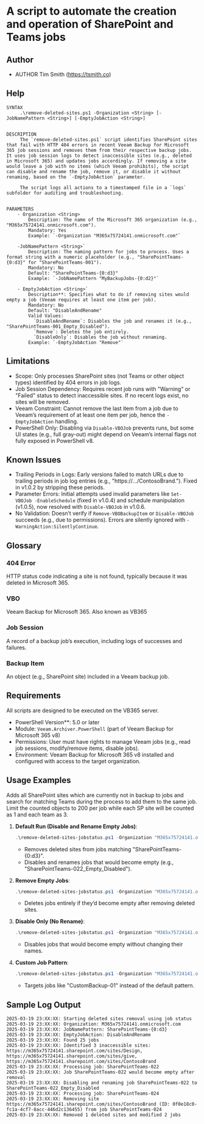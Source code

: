 # A script to automate the creation and operation of SharePoint and Teams jobs

## Author

* AUTHOR Tim Smith (https://tsmith.co)
  
## Help

```
SYNTAX
     .\remove-deleted-sites.ps1 -Organization <String> [-JobNamePattern <String>] [-EmptyJobAction <String>]
    
    
DESCRIPTION
     The `remove-deleted-sites.ps1` script identifies SharePoint sites that fail with HTTP 404 errors in recent Veeam Backup for Microsoft 365 job sessions and removes them from their respective backup jobs. It uses job session logs to detect inaccessible sites (e.g., deleted in Microsoft 365) and updates jobs accordingly. If removing a site would leave a job with no items (which Veeam prohibits), the script can disable and rename the job, remove it, or disable it without renaming, based on the `-EmptyJobAction` parameter.
     
     The script logs all actions to a timestamped file in a `logs` subfolder for auditing and troubleshooting.
    

PARAMETERS
    - Organization <String>
        Description: The name of the Microsoft 365 organization (e.g., "M365x75724141.onmicrosoft.com").
        Mandatory: Yes
        Example: `-Organization "M365x75724141.onmicrosoft.com"`

    -JobNamePattern <String>`
        Description: The naming pattern for jobs to process. Uses a format string with a numeric placeholder (e.g., "SharePointTeams-{0:d3}" for "SharePointTeams-001").
        Mandatory: No
        Default: "SharePointTeams-{0:d3}"
        Example: `-JobNamePattern "MyBackupJobs-{0:d2}"`

    - EmptyJobAction <String>`
        Description**: Specifies what to do if removing sites would empty a job (Veeam requires at least one item per job).
        Mandatory: No
        Default: "DisableAndRename"
        Valid Values:
          `DisableAndRename`: Disables the job and renames it (e.g., "SharePointTeams-001_Empty_Disabled").
          `Remove`: Deletes the job entirely.
          `DisableOnly`: Disables the job without renaming.
        Example: `-EmptyJobAction "Remove"`
```



## Limitations

* Scope: Only processes SharePoint sites (not Teams or other object types) identified by 404 errors in job logs.
* Job Session Dependency: Requires recent job runs with "Warning" or "Failed" status to detect inaccessible sites. If no recent logs exist, no sites will be removed.
* Veeam Constraint: Cannot remove the last item from a job due to Veeam’s requirement of at least one item per job, hence the `-EmptyJobAction` handling.
* PowerShell Only: Disabling via `Disable-VBOJob` prevents runs, but some UI states (e.g., full gray-out) might depend on Veeam’s internal flags not fully exposed in PowerShell v8.

## Known Issues

 * Trailing Periods in Logs: Early versions failed to match URLs due to trailing periods in job log entries (e.g., "https://.../ContosoBrand."). Fixed in v1.0.2 by stripping these periods.
* Parameter Errors: Initial attempts used invalid parameters like `Set-VBOJob -EnableSchedule` (fixed in v1.0.4) and schedule manipulation (v1.0.5), now resolved with `Disable-VBOJob` in v1.0.6.
* No Validation: Doesn’t verify if `Remove-VBOBackupItem` or `Disable-VBOJob` succeeds (e.g., due to permissions). Errors are silently ignored with `-WarningAction:SilentlyContinue`.

## Glossary

### 404 Error 
HTTP status code indicating a site is not found, typically because it was deleted in Microsoft 365.
### VBO
Veeam Backup for Microsoft 365. Also known as VB365
### Job Session
A record of a backup job’s execution, including logs of successes and failures.
### Backup Item
An object (e.g., SharePoint site) included in a Veeam backup job.


## Requirements

All scripts are designed to be executed on the VB365 server.

* PowerShell Version**: 5.0 or later
* Module: `Veeam.Archiver.PowerShell` (part of Veeam Backup for Microsoft 365 v8)
* Permissions: User must have rights to manage Veeam jobs (e.g., read job sessions, modify/remove items, disable jobs).
* Environment: Veeam Backup for Microsoft 365 v8 installed and configured with access to the target organization.

## Usage Examples

Adds all SharePoint sites which are currently not in backup to jobs and search for matching Teams during the process to add them to the same job.
Limit the counted objects to 200 per job while each SP site will be counted as 1 and each team as 3.

 1. **Default Run (Disable and Rename Empty Jobs)**:

    ```powershell
    .\remove-deleted-sites-jobstatus.ps1 -Organization "M365x75724141.onmicrosoft.com"
    ```

    - Removes deleted sites from jobs matching "SharePointTeams-{0:d3}".
    - Disables and renames jobs that would become empty (e.g., "SharePointTeams-022_Empty_Disabled").

 2. **Remove Empty Jobs**:

    ```powershell
    .\remove-deleted-sites-jobstatus.ps1 -Organization "M365x75724141.onmicrosoft.com" -EmptyJobAction "Remove"
    ```

    - Deletes jobs entirely if they’d become empty after removing deleted sites.

 3. **Disable Only (No Rename)**:

    ```powershell
    .\remove-deleted-sites-jobstatus.ps1 -Organization "M365x75724141.onmicrosoft.com" -EmptyJobAction "DisableOnly"
    ```

    - Disables jobs that would become empty without changing their names.

 4. **Custom Job Pattern**:

    ```powershell
    .\remove-deleted-sites-jobstatus.ps1 -Organization "M365x75724141.onmicrosoft.com" -JobNamePattern "CustomBackup-{0:d2}"
    ```

    - Targets jobs like "CustomBackup-01" instead of the default pattern.


## Sample Log Output

 ```
 2025-03-19 23:XX:XX: Starting deleted sites removal using job status
 2025-03-19 23:XX:XX: Organization: M365x75724141.onmicrosoft.com
 2025-03-19 23:XX:XX: JobNamePattern: SharePointTeams-{0:d3}
 2025-03-19 23:XX:XX: EmptyJobAction: DisableAndRename
 2025-03-19 23:XX:XX: Found 25 jobs
 2025-03-19 23:XX:XX: Identified 3 inaccessible sites: https://m365x75724141.sharepoint.com/sites/Design, https://m365x75724141.sharepoint.com/sites/give, https://m365x75724141.sharepoint.com/sites/ContosoBrand
 2025-03-19 23:XX:XX: Processing job: SharePointTeams-022
 2025-03-19 23:XX:XX: Job SharePointTeams-022 would become empty after removal
 2025-03-19 23:XX:XX: Disabling and renaming job SharePointTeams-022 to SharePointTeams-022_Empty_Disabled
 2025-03-19 23:XX:XX: Processing job: SharePointTeams-024
 2025-03-19 23:XX:XX: Removing site https://m365x75724141.sharepoint.com/sites/ContosoBrand (ID: 0f0e18c0-fc1a-4cf7-8acc-446d2c136455) from job SharePointTeams-024
 2025-03-19 23:XX:XX: Removed 1 deleted sites and modified 2 jobs
 ```